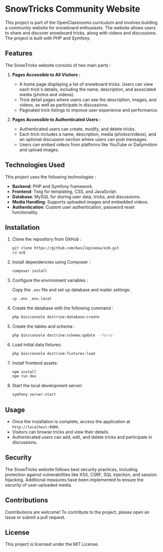 
# SnowTricks Community Website

This project is part of the OpenClassrooms curriculum and involves building a community website for snowboard enthusiasts. The website allows users to share and discover snowboard tricks, along with videos and discussions. The project is built with PHP and Symfony.

## Features

The SnowTricks website consists of two main parts :

1. **Pages Accessible to All Visitors :**

   - A home page displaying a list of snowboard tricks. Users can view each trick's details, including the name, description, and associated media (photos and videos).
   - Trick detail pages where users can see the description, images, and videos, as well as participate in discussions.
   - Paginated trick listings to improve user experience and performance.

2. **Pages Accessible to Authenticated Users :**

   - Authenticated users can create, modify, and delete tricks.
   - Each trick includes a name, description, media (photos/videos), and an optional discussion section where users can post messages.
   - Users can embed videos from platforms like YouTube or Dailymotion and upload images.

## Technologies Used

This project uses the following technologies :

- **Backend**: PHP and Symfony framework.
- **Frontend**: Twig for templating, CSS, and JavaScript.
- **Database**: MySQL for storing user data, tricks, and discussions.
- **Media Handling**: Supports uploaded images and embedded videos.
- **Authentication**: Custom user authentication, password reset functionality.

## Installation

1. Clone the repository from GitHub :

   ```bash
   git clone https://github.com/basilepineau/oc6.git
   cd oc6
   ```

2. Install dependencies using Composer :

   ```bash
   composer install
   ```

3. Configure the environment variables :

   Copy the `.env` file and set up database and mailer settings:

   ```bash
   cp .env .env.local
   ```

4. Create the database with the following command :

   ```bash
   php bin/console doctrine:database:create
   ```
   
5. Create the tables and schema :

   ```bash
   php bin/console doctrine:schema:update --force
   ```


6. Load initial data fixtures:

   ```bash
   php bin/console doctrine:fixtures:load
   ```

7. Install frontend assets:

   ```bash
   npm install
   npm run dev
   ```

8. Start the local development server:

   ```bash
   symfony server:start
   ```

## Usage

- Once the installation is complete, access the application at `http://localhost:8000`.
- Visitors can browse tricks and view their details.
- Authenticated users can add, edit, and delete tricks and participate in discussions.

## Security

The SnowTricks website follows best security practices, including protection against vulnerabilities like XSS, CSRF, SQL injection, and session hijacking. Additional measures have been implemented to ensure the security of user-uploaded media.

## Contributions

Contributions are welcome! To contribute to the project, please open an issue or submit a pull request.

## License

This project is licensed under the MIT License.
